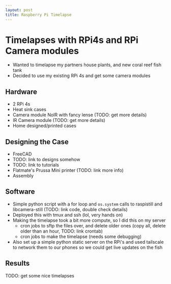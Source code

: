 ```yaml
---
layout: post
title: Raspberry Pi Timelapse
---
```


# Timelapses with RPi4s and RPi Camera modules

* Wanted to timelapse my partners house plants, and new coral reef fish tank
* Decided to use my existing RPi 4s and get some camera modules

## Hardware

* 2 RPi 4s
* Heat sink cases
* Camera module NoIR with fancy lense (TODO: get more details)
* IR Camera module (TODO: get more details)
* Home designed/printed cases

## Designing the Case

* FreeCAD
* TODO: link to designs somehow
* TODO: link to tutorials
* Flatmate's Prussa Mini printer (TODO: link more info)
* Assembly

## Software

* Simple python script with a for loop and `os.system` calls to raspistill and libcamera-still (TODO: link code, double check details)
* Deployed this with tmux and ssh (lol, very hands on)
* Making the timelapse took a bit more compute, so I did this on my server
  * cron jobs to sftp the files over, and delete older ones (copy all, delete older than an hour, TODO: link crontab)
  * cron jobs to make the timelapse (needs some debugging)
* Also set up a simple python static server on the RPi's and used tailscale to network them to our phones so we could get live updates on the fish

## Results

TODO: get some nice timelapses
  
